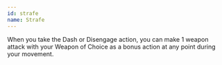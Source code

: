 ```yaml
---
id: strafe
name: Strafe
---
```

When you take the Dash or Disengage action, you can make 1 weapon attack with your Weapon of Choice as a bonus action at 
any point during your movement.
